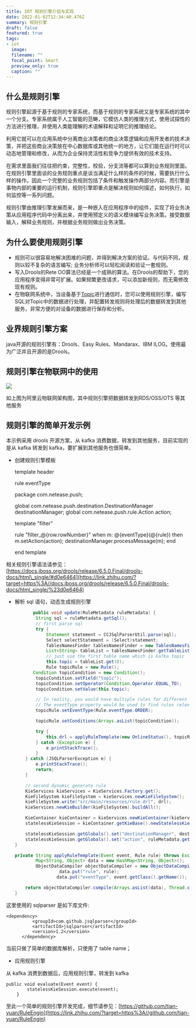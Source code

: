 ```yaml
---
title: IOT 规则引擎介绍与实现
date: 2022-01-02T12:34:40.476Z
summary: 规则引擎
draft: false
featured: true
tags:
- iot
  image:
  filename: ""
  focal_point: Smart
  preview_only: true
  caption: ""
---
```



**什么是规则引擎**
-----------

规则引擎起源于基于规则的专家系统，而基于规则的专家系统又是专家系统的其中一个分支。专家系统属于人工智能的范畴，它模仿人类的推理方式，使用试探性的方法进行推理，并使用人类能理解的术语解释和证明它的推理结论。

利用它就可以在应用系统中分离商业决策者的商业决策逻辑和应用开发者的技术决策，并把这些商业决策放在中心数据库或其他统一的地方，让它们能在运行时可以动态地管理和修改，从而为企业保持灵活性和竞争力提供有效的技术支持。

在需求里面我们往往把约束，完整性，校验，分支流等都可以算到业务规则里面。在规则引擎里面谈的业务规则重点是谈当满足什么样的条件的时候，需要执行什么样的操作。因此一个完整的业务规则包括了条件和触发操作两部分内容。而引擎是事物内部的重要的运行机制，规则引擎即重点是解决规则如何描述，如何执行，如何监控等一系列问题。

规则引擎由推理引擎发展而来，是一种嵌入在应用程序中的组件，实现了将业务决策从应用程序代码中分离出来，并使用预定义的语义模块编写业务决策。接受数据输入，解释业务规则，并根据业务规则做出业务决策。

**为什么要使用规则引擎**
--------------

*   规则可以很容易地解决困难的问题，并得到解决方案的验证。与代码不同，规则以较不复杂的语言编写; 业务分析师可以轻松阅读和验证一套规则。
*   写入Drools的Rete OO算法已经是一个成熟的算法。在Drools的帮助下，您的应用程序变得非常可扩展。如果频繁更改请求，可以添加新规则，而无需修改现有规则。
*   在物联网系统中，当设备基于[Topic](https://link.zhihu.com/?target=https%3A//www.alibabacloud.com/help/zh/doc-detail/73732.htm%23concept-ogz-vnl-vdb)进行通信时，您可以使用规则引擎，编写SQL对Topic中的数据进行处理，并配置转发规则将处理后的数据转发到其他服务，非常方便的对设备的数据进行保存和分析。

**业界规则引擎方案**
------------

java开源的规则引擎有：Drools、Easy Rules、Mandarax、IBM ILOG。使用最为广泛并且开源的是Drools。

**规则引擎在物联网中的使用**
----------------

![](https://pic4.zhimg.com/v2-21ecdc4916aa94bc189d39482fc31abf_r.jpg)

如上图为阿里云物联网架构图，其中规则引擎把数据转发到RDS/OSS/OTS 等其他服务

**规则引擎的简单开发示例**
---------------

本示例采用 drools 开源方案，从 kafka 消费数据，转发到其他服务，目前实现的是从 kafka 转发到 kafka，要扩展到其他服务也很简单。

*   创建规则引擎模板

    template header
    
    rule
    eventType
    
    package com.netease.push;
    
    global com.netease.push.destination.DestinationManager destinationManager;
    global com.netease.push.rule.Action action;
    
    template "filter"
    
    rule "filter_@{row.rowNumber}"
    when
        m: @{eventType}(@{rule})
    then
        m.setAction(action);
        destinationManager.processMessage(m);
    end
    
    end template

相关规则引擎语法请参见： [https://docs.jboss.org/drools/release/6.5.0.Final/drools-docs/html\_single/#d0e6464](https://link.zhihu.com/?target=https%3A//docs.jboss.org/drools/release/6.5.0.Final/drools-docs/html_single/%23d0e6464)

*   解析 sql 语句，动态生成规则引擎

    
    
    ```java
           public void update(RuleMetadata ruleMetadata) {
            String sql = ruleMetadata.getSql();
            // first parse sql
            try {
                Statement statement = CCJSqlParserUtil.parse(sql);
                Select selectStatement = (Select)statement;
                TablesNamesFinder tablesNamesFinder = new TablesNamesFinder();
                List<String> tableList = tablesNamesFinder.getTableList(selectStatement);
                // just use the first table name which is kafka topic
                this.topic = tableList.get(0);
                Rule topicRule = new Rule();
           Condition topicCondition = new Condition();
            topicCondition.setField("topic");
            topicCondition.setOperator(Condition.Operator.EQUAL_TO);
            topicCondition.setValue(this.topic);
    
            // In reality, you would have multiple rules for different types of events.
            // The eventType property would be used to find rules relevant to the event
            topicRule.setEventType(Rule.eventType.ORDER);
    
            topicRule.setConditions(Arrays.asList(topicCondition));
    
            try {
                this.drl = applyRuleTemplate(new OnlineStatus(), topicRule);
            } catch (Exception e) {
                e.printStackTrace();
            }
        } catch (JSQLParserException e) {
            e.printStackTrace();
            return;
        }
    
        // second dynamic generate rule
        KieServices kieServices = KieServices.Factory.get();
        KieFileSystem kieFileSystem = kieServices.newKieFileSystem();
        kieFileSystem.write("src/main/resources/rule.drl", drl);
        kieServices.newKieBuilder(kieFileSystem).buildAll();
    
        KieContainer kieContainer = kieServices.newKieContainer(kieServices.getRepository().getDefaultReleaseId());
        statelessKieSession = kieContainer.getKieBase().newStatelessKieSession();
    
        statelessKieSession.getGlobals().set("destinationManager", destinationManager);
        statelessKieSession.getGlobals().set("action", ruleMetadata.getAction());
    }
    
    private String applyRuleTemplate(Event event, Rule rule) throws Exception {
            Map<String, Object> data = new HashMap<String, Object>();
            ObjectDataCompiler objectDataCompiler = new ObjectDataCompiler();
     				 data.put("rule", rule);
        			data.put("eventType", event.getClass().getName());
    
        return objectDataCompiler.compile(Arrays.asList(data), Thread.currentThread().getContextClassLoader().getResourceAsStream("rule-template.drl"));
    }
    ```
    

  

这里使用的 sqlparser 是如下库文件:

    <dependency>
              <groupId>com.github.jsqlparser</groupId>
              <artifactId>jsqlparser</artifactId>
              <version>1.2</version>
          </dependency>

当前只做了简单的数据库解析，只使用了 table name；

*   应用规则引擎

从 kafka 消费到数据后，应用规则引擎，转发到 kafka

    public void evaluate(Event event) {
            statelessKieSession.execute(event);
        }

至此一个简单的规则引擎开发完成，细节请参见：[https://github.com/tian-yuan/RuleEngin](https://link.zhihu.com/?target=https%3A//github.com/tian-yuan/RuleEngin)
